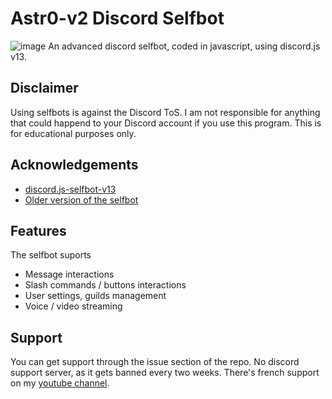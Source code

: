 
# Astr0-v2 Discord Selfbot
![image](https://i.imgur.com/3vYbKvz.png)
An advanced discord selfbot, coded in javascript, using discord.js v13.


## Disclaimer
Using selfbots is against the Discord ToS. I am not responsible for anything that could happend to your Discord account if you use this program. This is for educational purposes only.

## Acknowledgements

 - [discord.js-selfbot-v13](https://www.npmjs.com/package/discord.js-selfbot-v13)
 - [Older version of the selfbot](https://github.com/astr0-tutorials/astr0)

## Features
The selfbot suports
- Message interactions
- Slash commands / buttons interactions
- User settings, guilds management
- Voice / video streaming

## Support
You can get support through the issue section of the repo. No discord support server, as it gets banned every two weeks.
There's french support on my [youtube channel](https://www.youtube.com/channel/UCd1Lq80qaYQaJbCITofM2nw).
